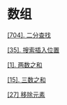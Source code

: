# 数组
[[704]. 二分查找](../code/704.二分查找.js)

[[35]. 搜索插入位置](../code/35.搜索插入位置.js)

[[1]. 两数之和](../code/1.两数之和.js)

[[15]. 三数之和](../code/15.三数之和.js)

[[27] 移除元素](../code/27.移除元素.js)


